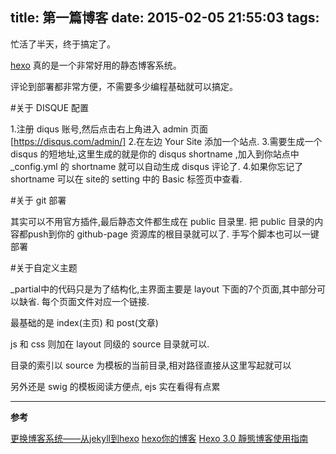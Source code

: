 title: 第一篇博客
date: 2015-02-05 21:55:03
tags:
---



忙活了半天，终于搞定了。


[hexo](http://hexo.io/docs/) 真的是一个非常好用的静态博客系统。

评论到部署都非常方便，不需要多少编程基础就可以搞定。

<!--more-->

#关于 DISQUE 配置

1.注册 diqus 账号,然后点击右上角进入 admin 页面 [https://disqus.com/admin/]
2.在左边 Your Site 添加一个站点.
3.需要生成一个 disqus 的短地址,这里生成的就是你的 disqus shortname ,加入到你站点中 _config.yml
的 shortname 就可以自动生成 disqus 评论了.
4.如果你忘记了 shortname 可以在 site的 setting 中的 Basic 标签页中查看.

#关于 git 部署

其实可以不用官方插件,最后静态文件都生成在 public 目录里.
把 public 目录的内容都push到你的 github-page 资源库的根目录就可以了.
手写个脚本也可以一键部署

#关于自定义主题

_partial中的代码只是为了结构化,主界面主要是 layout 下面的7个页面,其中部分可以缺省.
每个页面文件对应一个链接.

最基础的是 index(主页) 和 post(文章)

js 和 css 则加在 layout 同级的 source 目录就可以.

目录的索引以 source 为模板的当前目录,相对路径直接从这里写起就可以

另外还是 swig 的模板阅读方便点, ejs 实在看得有点累

- - -

**参考** 

[更换博客系统——从jekyll到hexo](http://zhaofei.tk/2014/11/30/jekyll_to_hexo/)
[hexo你的博客](http://ibruce.info/2013/11/22/hexo-your-blog/)
[Hexo 3.0 靜態博客使用指南](http://ippotsuko.com/build-your-hexo-blog-3/)
